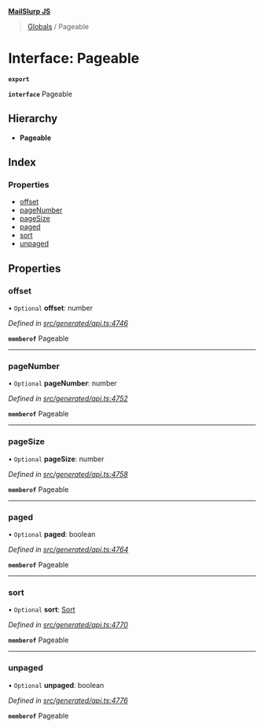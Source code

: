**[MailSlurp JS](../README.md)**

> [Globals](../README.md) / Pageable

# Interface: Pageable

**`export`** 

**`interface`** Pageable

## Hierarchy

* **Pageable**

## Index

### Properties

* [offset](pageable.md#offset)
* [pageNumber](pageable.md#pagenumber)
* [pageSize](pageable.md#pagesize)
* [paged](pageable.md#paged)
* [sort](pageable.md#sort)
* [unpaged](pageable.md#unpaged)

## Properties

### offset

• `Optional` **offset**: number

*Defined in [src/generated/api.ts:4746](https://github.com/mailslurp/mailslurp-client/blob/37bf78e/src/generated/api.ts#L4746)*

**`memberof`** Pageable

___

### pageNumber

• `Optional` **pageNumber**: number

*Defined in [src/generated/api.ts:4752](https://github.com/mailslurp/mailslurp-client/blob/37bf78e/src/generated/api.ts#L4752)*

**`memberof`** Pageable

___

### pageSize

• `Optional` **pageSize**: number

*Defined in [src/generated/api.ts:4758](https://github.com/mailslurp/mailslurp-client/blob/37bf78e/src/generated/api.ts#L4758)*

**`memberof`** Pageable

___

### paged

• `Optional` **paged**: boolean

*Defined in [src/generated/api.ts:4764](https://github.com/mailslurp/mailslurp-client/blob/37bf78e/src/generated/api.ts#L4764)*

**`memberof`** Pageable

___

### sort

• `Optional` **sort**: [Sort](sort.md)

*Defined in [src/generated/api.ts:4770](https://github.com/mailslurp/mailslurp-client/blob/37bf78e/src/generated/api.ts#L4770)*

**`memberof`** Pageable

___

### unpaged

• `Optional` **unpaged**: boolean

*Defined in [src/generated/api.ts:4776](https://github.com/mailslurp/mailslurp-client/blob/37bf78e/src/generated/api.ts#L4776)*

**`memberof`** Pageable

